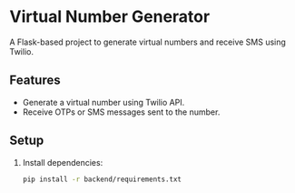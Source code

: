# Virtual Number Generator

A Flask-based project to generate virtual numbers and receive SMS using Twilio.

## Features
- Generate a virtual number using Twilio API.
- Receive OTPs or SMS messages sent to the number.

## Setup
1. Install dependencies:
   ```bash
   pip install -r backend/requirements.txt
